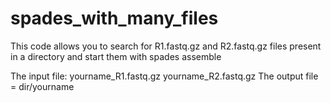 # spades_with_many_files
This code allows you to search for R1.fastq.gz and R2.fastq.gz files present in a directory and start them with spades assemble


The input file: yourname_R1.fastq.gz yourname_R2.fastq.gz
The output file = dir/yourname


